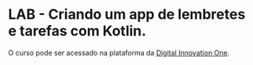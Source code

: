 # LAB - Criando um app de lembretes e tarefas com Kotlin.
O curso pode ser acessado na plataforma da [Digital Innovation One](https://digitalinnovation.one/).

